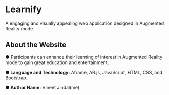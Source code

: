 <h1>Learnify</h1>
A engaging and visually appealing web application designed in Augmented Reality mode.
<h2>About the Website</h2>
<p>● Participants can enhance their learning of interest in Augmented Reality mode to gain great education and entertainment.</p>

<b>● Language and Technology:</b> Aframe, AR.js, JavaScript, HTML, CSS, and Bootstrap.

<b>● Author Name:</b> Vineet Jindal(me)

